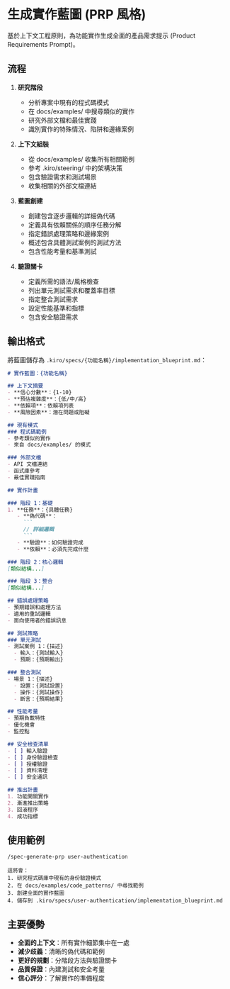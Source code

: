 # 生成實作藍圖 (PRP 風格)

基於上下文工程原則，為功能實作生成全面的產品需求提示 (Product Requirements Prompt)。

## 流程

1. **研究階段**
   - 分析專案中現有的程式碼模式
   - 在 docs/examples/ 中搜尋類似的實作
   - 研究外部文檔和最佳實踐
   - 識別實作的特殊情況、陷阱和邊緣案例

2. **上下文組裝**
   - 從 docs/examples/ 收集所有相關範例
   - 參考 .kiro/steering/ 中的架構決策
   - 包含驗證需求和測試場景
   - 收集相關的外部文檔連結

3. **藍圖創建**
   - 創建包含逐步邏輯的詳細偽代碼
   - 定義具有依賴關係的順序任務分解
   - 指定錯誤處理策略和邊緣案例
   - 概述包含具體測試案例的測試方法
   - 包含性能考量和基準測試

4. **驗證關卡**
   - 定義所需的語法/風格檢查
   - 列出單元測試需求和覆蓋率目標
   - 指定整合測試需求
   - 設定性能基準和指標
   - 包含安全驗證需求

## 輸出格式

將藍圖儲存為 `.kiro/specs/{功能名稱}/implementation_blueprint.md`：

```markdown
# 實作藍圖：{功能名稱}

## 上下文摘要
- **信心分數**：{1-10}
- **預估複雜度**：{低/中/高}
- **依賴項**：依賴項列表
- **風險因素**：潛在問題或阻礙

## 現有模式
### 程式碼範例
- 參考類似的實作
- 來自 docs/examples/ 的模式

### 外部文檔
- API 文檔連結
- 函式庫參考
- 最佳實踐指南

## 實作計畫

### 階段 1：基礎
1. **任務**：{具體任務}
   - **偽代碼**：
     ```
     // 詳細邏輯
     ```
   - **驗證**：如何驗證完成
   - **依賴**：必須先完成什麼

### 階段 2：核心邏輯
[類似結構...]

### 階段 3：整合
[類似結構...]

## 錯誤處理策略
- 預期錯誤和處理方法
- 適用的重試邏輯
- 面向使用者的錯誤訊息

## 測試策略
### 單元測試
- 測試案例 1：{描述}
  - 輸入：{測試輸入}
  - 預期：{預期輸出}

### 整合測試
- 場景 1：{描述}
  - 設置：{測試設置}
  - 操作：{測試操作}
  - 斷言：{預期結果}

## 性能考量
- 預期負載特性
- 優化機會
- 監控點

## 安全檢查清單
- [ ] 輸入驗證
- [ ] 身份驗證檢查
- [ ] 授權驗證
- [ ] 資料清理
- [ ] 安全通訊

## 推出計畫
1. 功能開關實作
2. 漸進推出策略
3. 回滾程序
4. 成功指標
```

## 使用範例

```
/spec-generate-prp user-authentication

這將會：
1. 研究程式碼庫中現有的身份驗證模式
2. 在 docs/examples/code_patterns/ 中尋找範例
3. 創建全面的實作藍圖
4. 儲存到 .kiro/specs/user-authentication/implementation_blueprint.md
```

## 主要優勢

- **全面的上下文**：所有實作細節集中在一處
- **減少歧義**：清晰的偽代碼和範例
- **更好的規劃**：分階段方法與驗證關卡
- **品質保證**：內建測試和安全考量
- **信心評分**：了解實作的準備程度